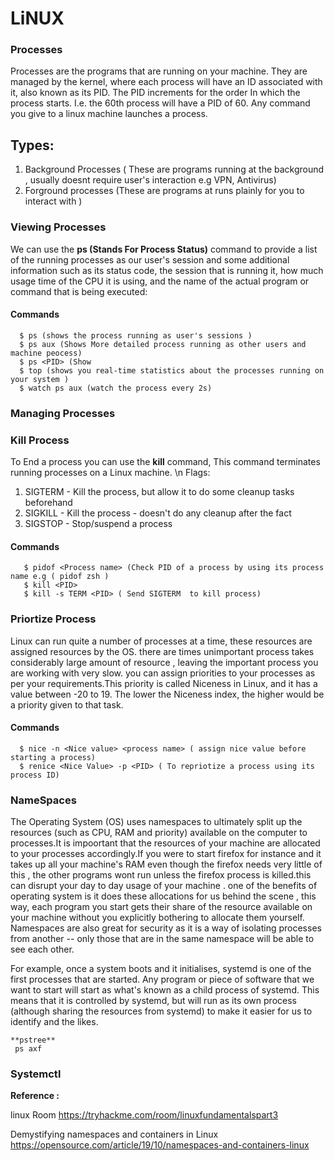 # LiNUX

### Processes
Processes are the programs that are running on your machine. They are managed by the kernel, where each process will have an ID associated with it, also known as its PID. The PID increments for the order In which the process starts. I.e. the 60th process will have a PID of 60.
Any command you give to a linux machine launches a process.

## Types:
1. Background Processes ( These are programs running at the background , usually doesnt require user's interaction e.g VPN, Antivirus)
2. Forground processes (These are programs at runs plainly for you to interact with )


### Viewing Processes 
We can use the  **ps (Stands For Process Status)** command to provide a list of the running processes as our user's session and some additional information such as its status code, the session that is running it, how much usage time of the CPU it is using, and the name of the actual program or command that is being executed:
  #### Commands
      $ ps (shows the process running as user's sessions )
      $ ps aux (Shows More detailed process running as other users and machine peocess)
      $ ps <PID> (Show
      $ top (shows you real-time statistics about the processes running on your system )
      $ watch ps aux (watch the process every 2s)
      
### Managing Processes 
  ### Kill Process
  To End a process you can use the **kill** command, This command terminates running processes on a Linux machine.
  \n Flags:
  1. SIGTERM - Kill the process, but allow it to do some cleanup tasks beforehand
  2. SIGKILL - Kill the process - doesn't do any cleanup after the fact
  3. SIGSTOP - Stop/suspend a process
  
  #### Commands
       $ pidof <Process name> (Check PID of a process by using its process name e.g ( pidof zsh )
       $ kill <PID>
       $ kill -s TERM <PID> ( Send SIGTERM  to kill process)
       
  ###  Priortize Process 
 Linux can run quite a number of processes at a time, these resources are assigned resources by the OS. there are times unimportant process takes considerably large amount of resource , leaving the important process you are working with very slow. you can assign priorities to your processes as per your requirements.This priority is called Niceness in Linux, and it has a value between -20 to 19. The lower the Niceness index, the higher would be a priority given to that task.
 #### Commands
      $ nice -n <Nice value> <process name> ( assign nice value before starting a process) 
      $ renice <Nice Value> -p <PID> ( To repriotize a process using its process ID)
     
 
### NameSpaces
 The Operating System (OS) uses namespaces to ultimately split up the resources (such as CPU, RAM and priority) available on the computer to  processes.It is impoortant that the resources of your machine are allocated to your processes accordingly.If you were to start firefox for instance and it takes up all your machine's RAM even though the firefox needs very little of this , the other programs wont run unless the firefox process is killed.this can disrupt your day to day usage of your machine . one of the benefits of operating system is it does these allocations for us behind the scene , this way, each program you start gets their share of the resource available on your machine without you explicitly bothering  to allocate them yourself.
 Namespaces are also great for security as it is a way of isolating processes from another -- only those that are in the same namespace will be able to see each other.
 
 For example, once a system boots and it initialises, systemd is one of the first processes that are started. Any program or piece of software that we want to start will start as what's known as a child process of systemd. This means that it is controlled by systemd, but will run as its own process (although sharing the resources from systemd) to make it easier for us to identify and the likes.
    
    **pstree**
     ps axf
    
### Systemctl 

























**Reference :** 

linux Room https://tryhackme.com/room/linuxfundamentalspart3

Demystifying namespaces and containers in Linux https://opensource.com/article/19/10/namespaces-and-containers-linux
